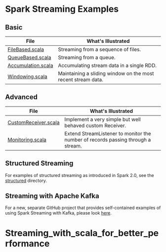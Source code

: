 
# Spark Streaming Examples

## Basic

| File      | What's Illustrated |
| --------- | ------------------ |
| [FileBased.scala](FileBased.scala) | Streaming from a sequence of files. |
| [QueueBased.scala](QueueBased.scala) | Streaming from a queue. |
| [Accumulation.scala](Accumulation.scala) | Accumulating stream data in a single RDD. |
| [Windowing.scala](Windowing.scala) | Maintaining a sliding window on the most recent stream data. |

## Advanced

| File      | What's Illustrated |
| --------- | ------------------ |
| [CustomReceiver.scala](CustomReceiver.scala) | Implement a very simple but well behaved custom Receiver. |
| [Monitoring.scala](Monitoring.scala) | Extend StreamListener to monitor the number of records passing through a stream. |

## Structured Streaming

For examples of structured streaming as introduced in Spark 2.0, see the [structured](structured) directory.

## Streaming with Apache Kafka

For a new, separate GitHub project that provides self-contained examples of using
Spark Streaming with Kafka, please look
[here](https://github.com/spirom/spark-streaming-with-kafka).
# Streaming_with_scala_for_better_performance
